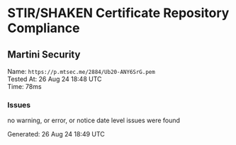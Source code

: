 # STIR/SHAKEN Certificate Repository Compliance

## Martini Security

Name: `https://p.mtsec.me/2884/Ub20-ANY6SrG.pem`\
Tested At: 26 Aug 24 18:48 UTC\
Time: 78ms

### Issues

no warning, or error, or notice date level issues were found

Generated: 26 Aug 24 18:49 UTC